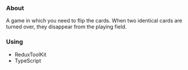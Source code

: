 ### About

A game in which you need to flip the cards.
When two identical cards are turned over, they disappear from the playing field.

### Using

* ReduxToolKit
* TypeScript
